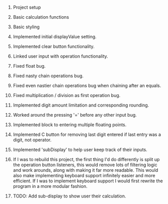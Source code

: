 1. Project setup
2. Basic calculation functions
3. Basic styling
4. Implemented initial displayValue setting.
5. Implemented clear button functionality.
6. Linked user input with operation functionality. 
7. Fixed float bug.
8. Fixed nasty chain operations bug.
9. Fixed even nastier chain operations bug when chaining after an equals.
10. Fixed multiplication / division as first operation bug. 
11. Implemented digit amount limitation and corresponding rounding. 
12. Worked around the pressing '=' before any other input bug.
13. Implemented block to entering multiple floating points.
14. Implemented C button for removing last digit entered if last entry was a digit, not operator. 
15. Implemented 'subDisplay' to help user keep track of their inputs.

16. If I was to rebuild this project, the first thing I'd do differently is split up the operation button listeners, this would remove lots of filtering logic and work arounds, along with making it far more readable. This would also make implementing keyboard support infinitely easier and more efficient. If I was to implement keyboard support I would first rewrite the program in a more modular fashion. 

17. TODO: Add sub-display to show user their calculation. 